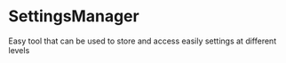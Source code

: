 # SettingsManager
Easy tool that can be used to store and access easily settings at different levels 
